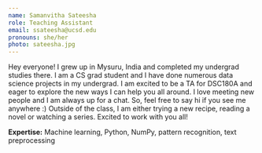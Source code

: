 ```yaml
---
name: Samanvitha Sateesha
role: Teaching Assistant
email: ssateesha@ucsd.edu
pronouns: she/her
photo: sateesha.jpg
---
```


Hey everyone! I grew up in Mysuru, India and completed my undergrad studies there. I am a CS grad student and I have done numerous data science projects in my undergrad. I am excited to be a TA for DSC180A and eager to explore the new ways I can help you all around. I love meeting new people and I am always up for a chat. So, feel free to say hi if you see me anywhere :) Outside of the class, I am either trying a new recipe, reading a novel or watching a series. Excited to work with you all!

**Expertise:** Machine learning, Python, NumPy, pattern recognition, text preprocessing 